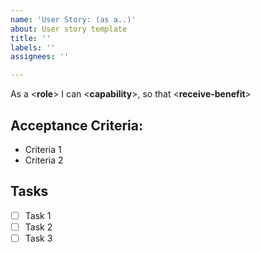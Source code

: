 ```yaml
---
name: 'User Story: (as a..)'
about: User story template
title: ''
labels: ''
assignees: ''

---
```


As a <**role**> I can <**capability**>,  so that <**receive-benefit**>

## Acceptance Criteria:
  - Criteria 1
  - Criteria 2
## Tasks
  - [ ] Task 1
  - [ ] Task 2
  - [ ] Task 3
